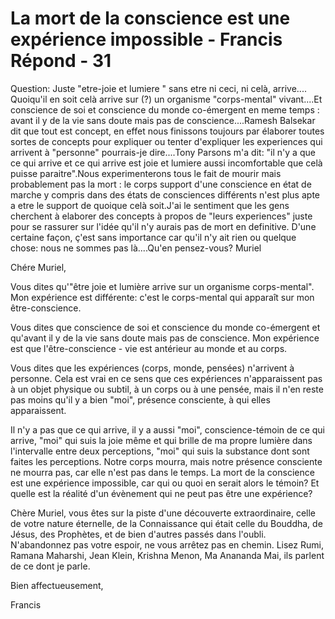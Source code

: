 #  La mort de la conscience est une expérience impossible - Francis Répond - 31


  




Question: Juste &quot;etre-joie et lumiere &quot; sans etre ni ceci, ni cel&agrave;, arrive.... Quoiqu'il en soit cel&agrave; arrive sur (?) un organisme &quot;corps-mental&quot; vivant....Et conscience de soi et conscience du monde co-&eacute;mergent en meme temps : avant il y de la vie sans doute mais pas de conscience....Ramesh Balsekar dit que tout est concept, en effet nous finissons toujours par &eacute;laborer toutes sortes de concepts pour expliquer ou tenter d'expliquer les experiences qui arrivent &agrave; &quot;personne&quot; pourrais-je dire....Tony Parsons m'a dit: &quot;il n'y a que ce qui arrive et ce qui arrive est joie et lumiere aussi incomfortable que cel&agrave; puisse paraitre&quot;.Nous experimenterons tous le fait de mourir mais probablement pas la mort : le corps support d'une conscience en &eacute;tat de marche y compris dans des &eacute;tats de consciences diff&eacute;rents n'est plus apte a etre le support de quoique cel&agrave; soit.J'ai le sentiment que les gens cherchent &agrave; elaborer des concepts &agrave; propos de &quot;leurs experiences&quot; juste pour se rassurer sur l'id&eacute;e qu'il n'y aurais pas de mort en definitive. D'une certaine fa&ccedil;on, &ccedil;'est sans importance car qu'il n'y ait rien ou quelque chose: nous ne sommes pas l&agrave;....Qu'en pensez-vous? Muriel

Ch&eacute;re Muriel,

Vous dites qu'&quot;&ecirc;tre joie et lumi&egrave;re arrive sur un organisme corps-mental&quot;. Mon exp&eacute;rience est diff&eacute;rente: c'est le corps-mental qui appara&icirc;t sur mon &ecirc;tre-conscience.&nbsp;

Vous dites que conscience de soi et conscience du monde co-&eacute;mergent et qu'avant il y de la vie sans doute mais pas de conscience. Mon exp&eacute;rience est que l'&ecirc;tre-conscience - vie est ant&eacute;rieur au monde et au corps.

Vous dites que les exp&eacute;riences (corps, monde, pens&eacute;es) n'arrivent &agrave; personne. Cela est vrai en ce sens que ces exp&eacute;riences n'apparaissent pas &agrave; un objet physique ou subtil, &agrave; un corps ou &agrave; une pens&eacute;e, mais il n'en reste pas moins qu'il y a bien &quot;moi&quot;, pr&eacute;sence consciente, &agrave; qui elles apparaissent.

Il n'y a pas que ce qui arrive, il y a aussi &quot;moi&quot;, conscience-t&eacute;moin de ce qui arrive, &quot;moi&quot; qui suis la joie m&ecirc;me et qui brille de ma propre lumi&egrave;re dans l'intervalle entre deux perceptions, &quot;moi&quot; qui suis la substance dont sont faites les perceptions. Notre corps mourra, mais notre pr&eacute;sence consciente ne mourra pas, car elle n'est pas dans le temps. La mort de la conscience est une exp&eacute;rience impossible, car qui ou quoi en serait alors le t&eacute;moin? Et quelle est la r&eacute;alit&eacute; d'un &eacute;v&egrave;nement qui ne peut pas &ecirc;tre une exp&eacute;rience?

Ch&egrave;re Muriel, vous &ecirc;tes sur la piste d'une d&eacute;couverte extraordinaire, celle de votre nature &eacute;ternelle, de la Connaissance qui &eacute;tait celle du Bouddha, de J&eacute;sus, des Proph&egrave;tes, et de bien d'autres pass&eacute;s dans l'oubli. N'abandonnez pas votre espoir, ne vous arr&ecirc;tez pas en chemin. Lisez Rumi, Ramana Maharshi, Jean Klein, Krishna Menon, Ma Anananda Mai, ils parlent de ce dont je parle.

Bien affectueusement,

Francis&nbsp;





